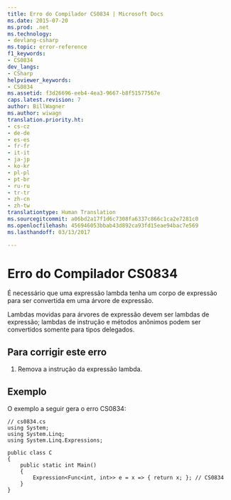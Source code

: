 ```yaml
---
title: Erro do Compilador CS0834 | Microsoft Docs
ms.date: 2015-07-20
ms.prod: .net
ms.technology:
- devlang-csharp
ms.topic: error-reference
f1_keywords:
- CS0834
dev_langs:
- CSharp
helpviewer_keywords:
- CS0834
ms.assetid: f3d26696-eeb4-4ea3-9667-b8f51577567e
caps.latest.revision: 7
author: BillWagner
ms.author: wiwagn
translation.priority.ht:
- cs-cz
- de-de
- es-es
- fr-fr
- it-it
- ja-jp
- ko-kr
- pl-pl
- pt-br
- ru-ru
- tr-tr
- zh-cn
- zh-tw
translationtype: Human Translation
ms.sourcegitcommit: a06bd2a17f1d6c7308fa6337c866c1ca2e7281c0
ms.openlocfilehash: 456946053bbab43d892ca93fd15eae94bac7e569
ms.lasthandoff: 03/13/2017

---
```

# <a name="compiler-error-cs0834"></a>Erro do Compilador CS0834
É necessário que uma expressão lambda tenha um corpo de expressão para ser convertida em uma árvore de expressão.  
  
 Lambdas movidas para árvores de expressão devem ser lambdas de expressão; lambdas de instrução e métodos anônimos podem ser convertidos somente para tipos delegados.  
  
## <a name="to-correct-this-error"></a>Para corrigir este erro  
  
1.  Remova a instrução da expressão lambda.  
  
## <a name="example"></a>Exemplo  
 O exemplo a seguir gera o erro CS0834:  
  
```  
// cs0834.cs  
using System;  
using System.Linq;  
using System.Linq.Expressions;  
  
public class C  
{  
    public static int Main()  
    {  
        Expression<Func<int, int>> e = x => { return x; }; // CS0834  
    }  
}  
  
```
